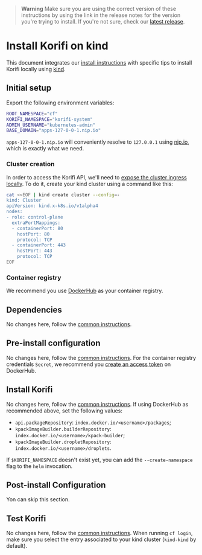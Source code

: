 > **Warning**
> Make sure you are using the correct version of these instructions by using the link in the release notes for the version you're trying to install. If you're not sure, check our [latest release](https://github.com/cloudfoundry/korifi/releases/latest).

# Install Korifi on kind

This document integrates our [install instructions](./INSTALL.md) with specific tips to install Korifi locally using [kind](https://kind.sigs.k8s.io/).

## Initial setup

Export the following environment variables:

```sh
ROOT_NAMESPACE="cf"
KORIFI_NAMESPACE="korifi-system"
ADMIN_USERNAME="kubernetes-admin"
BASE_DOMAIN="apps-127-0-0-1.nip.io"
```

`apps-127-0-0-1.nip.io` will conveniently resolve to `127.0.0.1` using [nip.io](https://nip.io/), which is exactly what we need.

### Cluster creation

In order to access the Korifi API, we'll need to [expose the cluster ingress locally](https://kind.sigs.k8s.io/docs/user/ingress/). To do it, create your kind cluster using a command like this:

```sh
cat <<EOF | kind create cluster --config=-
kind: Cluster
apiVersion: kind.x-k8s.io/v1alpha4
nodes:
- role: control-plane
  extraPortMappings:
  - containerPort: 80
    hostPort: 80
    protocol: TCP
  - containerPort: 443
    hostPort: 443
    protocol: TCP
EOF
```

### Container registry

We recommend you use [DockerHub](https://hub.docker.com/) as your container registry.

## Dependencies

No changes here, follow the [common instructions](./INSTALL.md#dependencies).

## Pre-install configuration

No changes here, follow the [common instructions](./INSTALL.md#pre-install-configuration).
For the container registry credentials `Secret`, we recommend you [create an access token](https://hub.docker.com/settings/security?generateToken=true) on DockerHub.

## Install Korifi

No changes here, follow the [common instructions](./INSTALL.md#install-korifi).
If using DockerHub as recommended above, set the following values:

-   `api.packageRepository`: `index.docker.io/<username>/packages`;
-   `kpackImageBuilder.builderRepository`: `index.docker.io/<username>/kpack-builder`;
-   `kpackImageBuilder.dropletRepository`: `index.docker.io/<username>/droplets`.

If `$KORIFI_NAMESPACE` doesn't exist yet, you can add the `--create-namespace` flag to the `helm` invocation.

## Post-install Configuration

Yon can skip this section.

## Test Korifi

No changes here, follow the [common instructions](./INSTALL.md#test-korifi).
When running `cf login`, make sure you select the entry associated to your kind cluster (`kind-kind` by default).
